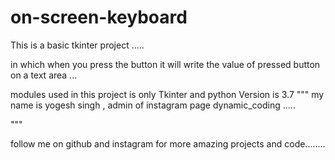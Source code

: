 # on-screen-keyboard
This  is a basic tkinter project .....

in which when you press the button it will write the value of pressed button on a text area ...

modules used in this project is only Tkinter and python Version is 3.7
""" my name is yogesh singh , admin of instagram page dynamic_coding   .....

"""

follow me on github and instagram for more  amazing projects and code........ 
